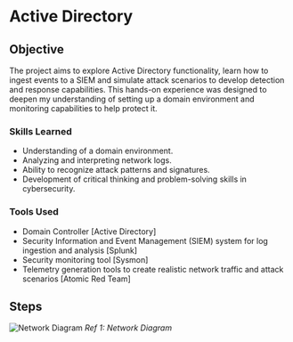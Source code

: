 # Active Directory

## Objective

The project aims to explore Active Directory functionality, learn how to ingest events to a SIEM and simulate attack scenarios to develop detection and response capabilities. This hands-on experience was designed to deepen my understanding of setting up a domain environment and monitoring capabilities to help protect it.

### Skills Learned

- Understanding of a domain environment.
- Analyzing and interpreting network logs.
- Ability to recognize attack patterns and signatures.
- Development of critical thinking and problem-solving skills in cybersecurity.

### Tools Used

- Domain Controller [Active Directory]
- Security Information and Event Management (SIEM) system for log ingestion and analysis [Splunk]
- Security monitoring tool [Sysmon]
- Telemetry generation tools to create realistic network traffic and attack scenarios [Atomic Red Team]

## Steps
<!-- drag & drop screenshots here or use imgur and reference them using imgsrc

Every screenshot should have some text explaining what the screenshot is about.

Continue to add screenshots and steps as you go.-->

![Network Diagram](https://github.com/user-attachments/assets/eccbcc19-c740-420c-9ef7-854d76430ad3)
*Ref 1: Network Diagram*

